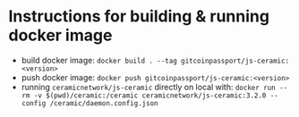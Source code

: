 # Instructions for building & running docker image

- build docker image: `docker build . --tag gitcoinpassport/js-ceramic:<version>`
- push docker image: `docker push gitcoinpassport/js-ceramic:<version>`
- running `ceramicnetwork/js-ceramic` directly on local with: `docker run --rm -v $(pwd)/ceramic:/ceramic ceramicnetwork/js-ceramic:3.2.0 --config /ceramic/daemon.config.json`
